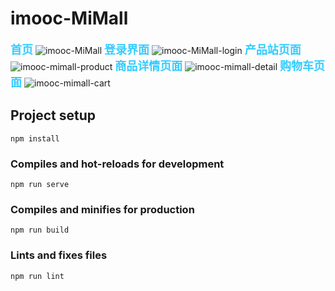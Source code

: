 # imooc-MiMall

<font color="#33CCFF" size='4'>**首页**</font>
![imooc-MiMall](http://img.weisanjin.com/imooc-mimall07-19.png)
<font color="#33CCFF" size='4'>**登录界面**</font>
![imooc-MiMall-login](http://img.weisanjin.com/imooc-mimal-loginl.png)
<font color="#33CCFF" size='4'>**产品站页面**</font>
![imooc-mimall-product](http://img.weisanjin.com/imooc-mimall-product.png)
<font color="#33CCFF" size='4'>**商品详情页面**</font>
![imooc-mimall-detail](http://img.weisanjin.com/imooc-mimall-detail.png)
<font color="#33CCFF" size='4'>**购物车页面**</font>
![imooc-mimall-cart](http://img.weisanjin.com/imooc-mimall-cart.png)
## Project setup

```
npm install
```

### Compiles and hot-reloads for development

```
npm run serve
```

### Compiles and minifies for production

```
npm run build
```

### Lints and fixes files

```
npm run lint
```


